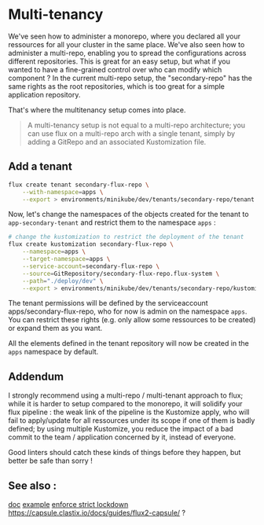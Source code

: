 # Multi-tenancy

We've seen how to administer a monorepo, where you declared all your ressources for all your cluster in the same place.
We've also seen how to administer a multi-repo, enabling you to spread the configurations across different repositories.
This is great for an easy setup, but what if you wanted to have a fine-grained control over who can modify which component ? In the current multi-repo setup, the "secondary-repo" has the same rights as the root repositories, which is too great for a simple application repository.

That's where the multitenancy setup comes into place.

> A multi-tenancy setup is not equal to a multi-repo architecture; you can use flux on a multi-repo arch with a single tenant, simply by adding a GitRepo and an associated Kustomization file.

## Add a tenant

```bash
flux create tenant secondary-flux-repo \
    --with-namespace=apps \
    --export > environments/minikube/dev/tenants/secondary-repo/tenant.yaml
```

Now, let's change the namespaces of the objects created for the tenant to `app-secondary-tenant` and restrict them to the namespace `apps` :

```bash
# change the kustomization to restrict the deployment of the tenant
flux create kustomization secondary-flux-repo \
    --namespace=apps \
    --target-namespace=apps \
    --service-account=secondary-flux-repo \
    --source=GitRepository/secondary-flux-repo.flux-system \
    --path="./deploy/dev" \
    --export > environments/minikube/dev/tenants/secondary-repo/kustomization-flux.yaml
```

The tenant permissions will be defined by the serviceaccount apps/secondary-flux-repo, who for now is admin on the namespace `apps`. You can restrict these rights (e.g. only allow some ressources to be created) or expand them as you want.

All the elements defined in the tenant repository will now be created in the `apps` namespace by default.

## Addendum

I strongly recommend using a multi-repo / multi-tenant approach to flux; while it is harder to setup compared to the monorepo, it will solidify your flux pipeline : the weak link of the pipeline is the Kustomize apply, who will fail to apply/update for all ressources under its scope if one of them is badly defined; by using multiple Kustomize, you reduce the impact of a bad commit to the team / application concerned by it, instead of everyone.

Good linters should catch these kinds of things before they happen, but better be safe than sorry !

## See also :
[doc](https://fluxcd.io/docs/guides/repository-structure/)
[example](https://github.com/fluxcd/flux2-multi-tenancy)
[enforce strict lockdown](https://fluxcd.io/docs/installation/#multi-tenancy-lockdown)
https://capsule.clastix.io/docs/guides/flux2-capsule/ ?
